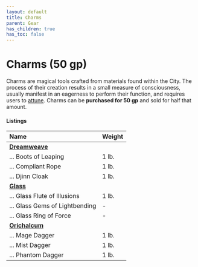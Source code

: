 ```yaml
---
layout: default
title: Charms
parent: Gear
has_children: true
has_toc: false
---
```


# Charms (50 gp)

Charms are magical tools crafted from materials found within the City. The process of their creation results in a small measure of consciousness, usually manifest in an eagerness to perform their function, and requires users to [attune](../../adventuring/loot/attunement). Charms can be **purchased for 50 gp** and sold for half that amount.


#### Listings

| Name                           | Weight |
| :----------------------------- | :----- |
| **[Dreamweave](dreamweave)**   |        |
| ... Boots of Leaping           | 1 lb.  |
| ... Compliant Rope             | 1 lb.  |
| ... Djinn Cloak                | 1 lb.  |
| **[Glass](glass)**             |        |
| ... Glass Flute of Illusions   | 1 lb.  |
| ... Glass Gems of Lightbending | -      |
| ... Glass Ring of Force        | -      |
| **[Orichalcum](Orichalcum)**   |        |
| ... Mage Dagger                | 1 lb.  |
| ... Mist Dagger                | 1 lb.  |
| ... Phantom Dagger             | 1 lb.  |

